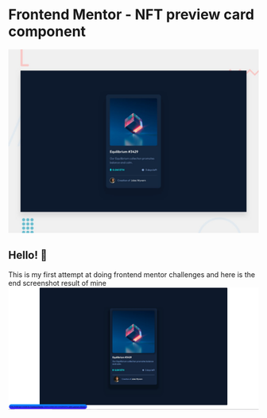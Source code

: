 # Frontend Mentor - NFT preview card component

![Design preview for the NFT preview card component coding challenge](./design/desktop-preview.jpg)

## Hello! 👋

This is my first attempt at doing frontend mentor challenges and here is the end screenshot result of mine ![My attempt preview](my-preview.jpg)
